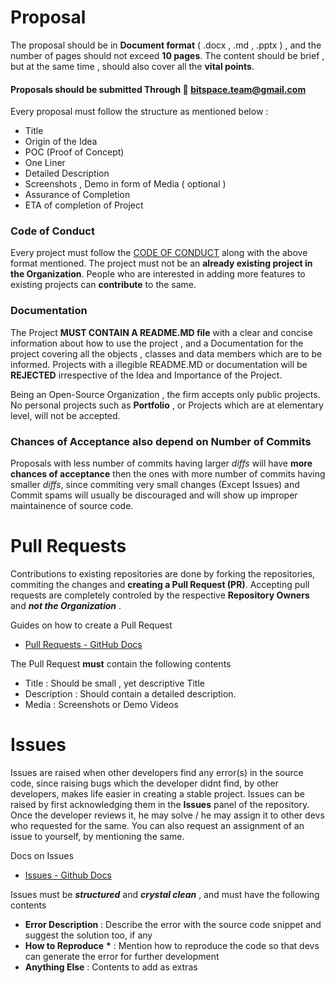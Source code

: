 # Proposal

The proposal should be in **Document format** ( .docx , .md , .pptx ) , and the number of pages should not exceed **10 pages**. The content should be brief , but at the same time , should also cover all the **vital points**.

#### Proposals should be submitted Through 📧 bitspace.team@gmail.com

Every proposal must follow the structure as mentioned below :

- Title
- Origin of the Idea
- POC (Proof of Concept)
- One Liner
- Detailed Description
- Screenshots , Demo in form of Media ( optional )
- Assurance of Completion
- ETA of completion of Project

### Code of Conduct

Every project must follow the [CODE OF CONDUCT](https://github.com/bitspaceorg/.github/blob/main/CODEOFCONDUCT.md) along with the above format mentioned. The project must not be an **already existing project in the Organization**. People who are interested in adding more features to existing projects can **contribute** to the same.

### Documentation

The Project **MUST CONTAIN A README.MD file** with a clear and concise information about how to use the project , and a Documentation for the project covering all the objects , classes and data members which are to be informed. Projects with a illegible README.MD or documentation will be **REJECTED** irrespective of the Idea and Importance of the Project.

Being an Open-Source Organization , the firm accepts only public projects. No personal projects such as **Portfolio** , or Projects which are at elementary level, will not be accepted.

### **Chances of Acceptance** also depend on Number of Commits

Proposals with less number of commits having larger _diffs_ will have **more chances of acceptance** then the ones with more number of commits having smaller _diffs_, since commiting very small changes (Except Issues) and Commit spams will usually be discouraged and will show up improper maintainence of source code.

# Pull Requests

Contributions to existing repositories are done by forking the repositories, commiting the changes and **creating a Pull Request (PR)**. Accepting pull requests are completely controled by the respective **Repository Owners** and **_not the Organization_** .

Guides on how to create a Pull Request

- [Pull Requests - GitHub Docs](https://docs.github.com/en/pull-requests/collaborating-with-pull-requests/proposing-changes-to-your-work-with-pull-requests/about-pull-requests)

The Pull Request **must** contain the following contents

- Title : Should be small , yet descriptive Title
- Description : Should contain a detailed description.
- Media : Screenshots or Demo Videos

# Issues

Issues are raised when other developers find any error(s) in the source code, since raising bugs which the developer didnt find, by other developers, makes life easier in creating a stable project.
Issues can be raised by first acknowledging them in the **Issues** panel of the repository. Once the developer reviews it, he may solve / he may assign it to other devs who requested for the same. You can also request an assignment of an issue to yourself, by mentioning the same.

Docs on Issues

- [Issues - Github Docs](https://docs.github.com/en/issues/tracking-your-work-with-issues/about-issues)

Issues must be **_structured_** and **_crystal clean_** , and must have the following contents

- **Error Description** : Describe the error with the source code snippet and suggest the solution too, if any
- **How to Reproduce** **\*** : Mention how to reproduce the code so that devs can generate the error for further development
- **Anything Else** : Contents to add as extras
